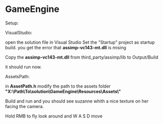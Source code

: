 # GameEngine

Setup:

VisualStudio:

open the solution file in Visual Studio
Set the "Startup" project as startup
build. you get the error that <b>assimp-vc143-mt.dll</b> is mising

Copy the <b>assimp-vc143-mt.dll</b> from third_party/assimp/lib to Output/Build

it should run now.

AssetsPath:

in <b>AssetPath.h</b> modify the path to the assets folder <b>"X:\\Path\\To\\solution\\GameEngine\\Resources\\Assets\\"</b>

Build and run and you should see suzanne whith a nice texture on her facing the camera.


Hold RMB to fly look around and
W A S D move
